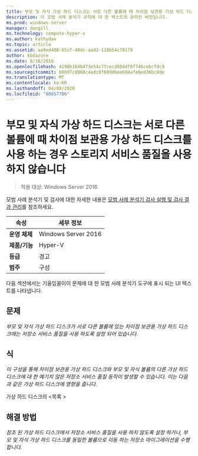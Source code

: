 ```yaml
---
title: 부모 및 자식 가상 하드 디스크는 서로 다른 볼륨에 때 차이점 보관용 가상 하드 디스크를 사용 하는 경우 스토리지 서비스 품질을 사용 하지 않습니다
description: 이 모범 사례 분석기 규칙에 대 한 텍스트의 온라인 버전입니다.
ms.prod: windows-server
manager: dongill
ms.technology: compute-hyper-v
ms.author: kathydav
ms.topic: article
ms.assetid: aa9ed408-65cf-40dc-aad2-118b54c70179
author: kbdazure
ms.date: 8/16/2016
ms.openlocfilehash: 4190b164b473e54c7fcecd68ddf8f746cebcfdc9
ms.sourcegitcommit: b00d7c8968c4adc8f699dbee694afe6ed36bc9de
ms.translationtype: MT
ms.contentlocale: ko-KR
ms.lasthandoff: 04/08/2020
ms.locfileid: "80857786"
---
```

# <a name="avoid-enabling-storage-quality-of-service-when-using-a-differencing-virtual-hard-disk-when-the-parent-and-child-virtual-hard-disks-are-on-different-volumes"></a>부모 및 자식 가상 하드 디스크는 서로 다른 볼륨에 때 차이점 보관용 가상 하드 디스크를 사용 하는 경우 스토리지 서비스 품질을 사용 하지 않습니다

>적용 대상: Windows Server 2016

모범 사례 분석기 및 검사에 대한 자세한 내용은 [모범 사례 분석기 검사 실행 및 검사 결과 관리](https://go.microsoft.com/fwlink/p/?LinkID=223177)를 참조하세요.  
  
|속성|세부 정보|  
|-|-|  
|**운영 체제**|Windows Server 2016|  
|**제품/기능**|Hyper-V|  
|**등급**|경고|  
|**범주**|구성|  
  
다음 섹션에서는 기울임꼴이이 문제에 대 한 모범 사례 분석기 도구에 표시 되는 UI 텍스트를 나타냅니다.
  
## <a name="issue"></a>**문제**  
*부모 및 자식 가상 하드 디스크가 서로 다른 볼륨에 있는 차이점 보관용 가상 하드 디스크에는 저장소 서비스 품질을 사용 하도록 설정 되어 있습니다.*  
  
## <a name="impact"></a>**식**  
*이 구성을 통해 차이점 보관용 가상 하드 디스크와 부모 및 자식 볼륨의 다른 가상 하드 디스크에 대 한 예기치 않은 저장소 서비스 품질 동작이 발생할 수 있습니다. 이는 다음과 같은 가상 하드 디스크에 영향을 줍니다.*  
  
가상 하드 디스크의 \<목록 >  
  
## <a name="resolution"></a>**해결 방법**  
*참조 된 가상 하드 디스크에서 저장소 서비스 품질을 사용 하지 않도록 설정 하거나, 부모 및 자식 가상 하드 디스크를 동일한 볼륨으로 이동 하는 저장소 마이그레이션을 수행 합니다.*  
  



